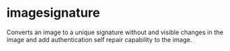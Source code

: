 imagesignature
==============

Converts an image to a unique signature without and visible changes in the image and add authentication self repair capability to the image.

